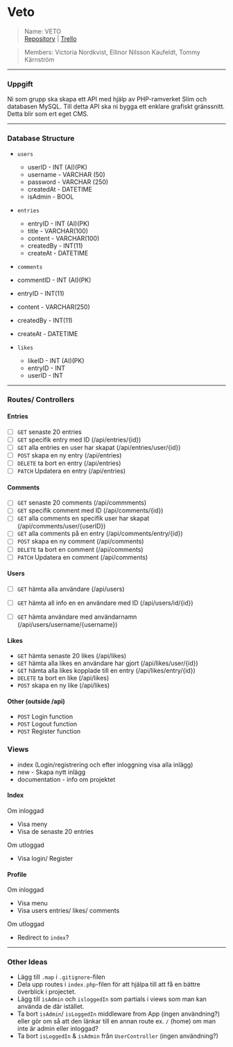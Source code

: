 # Veto
> Name: VETO <br>
> [Repository](https://github.com/Vica17/VETO-Gruppexamination) | [Trello](https://trello.com/b/EONkCMzI/veto)

> Members: Victoria Nordkvist, Ellinor Nilsson Kaufeldt, Tommy Kärnström

---

### Uppgift
Ni som grupp ska skapa ett API med hjälp av PHP-ramverket Slim och databasen MySQL. Till detta API ska ni bygga ett enklare grafiskt gränssnitt. Detta blir som ert eget CMS.

---

### Database Structure

- `users`
  - userID - INT (AI)(PK)
  - username - VARCHAR (50)
  - password - VARCHAR (250)
  - createdAt - DATETIME
  - isAdmin - BOOL


- `entries`
  - entryID - INT (AI)(PK)
  - title - VARCHAR(100)
  - content - VARCHAR(100)
  - createdBy - INT(11)
  - createAt - DATETIME

- `comments`
 - commentID - INT (AI)(PK)
 - entryID - INT(11)
 - content - VARCHAR(250)
 - createdBy - INT(11)
 - createAt - DATETIME

- `likes`
  - likeID - INT (AI)(PK)
  - entryID - INT
  - userID - INT

---

### Routes/ Controllers

#### Entries
- [ ] `GET` senaste 20 entries
- [ ] `GET` specifik entry med ID (/api/entries/{id})
- [ ] `GET` alla entries en user har skapat (/api/entries/user/{id})
- [ ] `POST` skapa en ny entry (/api/entries)
- [ ] `DELETE` ta bort en entry (/api/entries)
- [ ] `PATCH` Updatera en entry (/api/entries)

#### Comments
- [ ] `GET` senaste 20 comments (/api/commments)
- [ ] `GET` specifik comment med ID (/api/comments/{id})
- [ ] `GET` alla comments en specifik user har skapat (/api/comments/user/{userID})
- [ ] `GET` alla comments på en entry (/api/comments/entry/{id})
- [ ] `POST` skapa en ny comment (/api/comments)
- [ ] `DELETE` ta bort en comment (/api/comments)
- [ ] `PATCH` Updatera en comment (/api/comments)

#### Users
- [ ] `GET` hämta alla användare (/api/users)
- [ ] `GET` hämta all info en en användare med ID (/api/users/id/{id})
- [ ] `GET` hämta användare med användarnamn (/api/users/username/{username})


#### Likes
- `GET` hämta senaste 20 likes (/api/likes)
- `GET` hämta alla likes en användare har gjort (/api/likes/user/{id})
- `GET` hämta alla likes kopplade till en entry (/api/likes/entry/{id})
- `DELETE` ta bort en like (/api/likes)
- `POST` skapa en ny like (/api/likes)

#### Other (outside /api)
- `POST` Login function
- `POST` Logout function
- `POST` Register function

### Views
- index (Login/registrering och efter inloggning visa alla inlägg)
- new - Skapa nytt inlägg
- documentation - info om projektet
#### Index

Om inloggad
- Visa meny
- Visa de senaste 20 entries

Om utloggad
- Visa login/ Register


#### Profile
Om inloggad
- Visa menu
- Visa users entries/ likes/ comments

Om utloggad
- Redirect to `index`?



---

### Other Ideas
- Lägg till `.map` i `.gitignore`-filen
- Dela upp routes i `index.php`-filen för att hjälpa till att få en bättre överblick i projectet.
- Lägg till `isAdmin` och `isloggedIn` som partials i views som man kan använda de där istället.
- Ta bort `isAdmin`/ `isLoggedIn` middleware from App (ingen användning?) eller gör om så att den länkar till en annan route ex. `/` (home) om man inte är admin eller inloggad?
- Ta bort `isLoggedIn` & `isAdmin` från `UserController` (ingen användning?)
